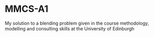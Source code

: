 # MMCS-A1
My solution to a blending problem given in the course methodology, modelling and consulting skills at the University of Edinburgh

